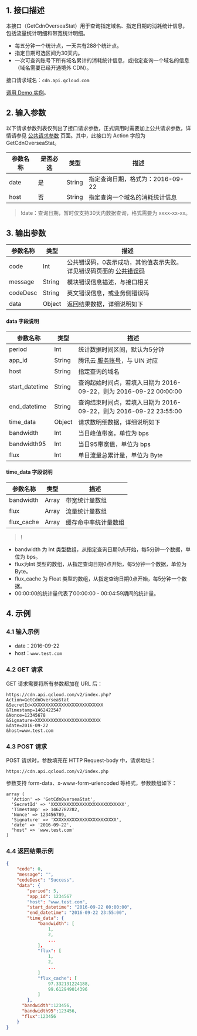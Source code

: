 ## 1. 接口描述
本接口（GetCdnOverseaStat）用于查询指定域名、指定日期的消耗统计信息，包括流量统计明细和带宽统计明细。
+ 每五分钟一个统计点，一天共有288个统计点。
+ 指定日期可选区间为30天内。
+ 一次可查询账号下所有域名累计的消耗统计信息，或指定查询一个域名的信息（域名需要已经开通境外 CDN）。

接口请求域名：`cdn.api.qcloud.com`

[调用 Demo 实例](https://cloud.tencent.com/document/product/228/1734)。

## 2. 输入参数
以下请求参数列表仅列出了接口请求参数，正式调用时需要加上公共请求参数，详情请参见 [公共请求参数](https://cloud.tencent.com/doc/api/231/4473) 页面。其中，此接口的 Action 字段为 GetCdnOverseaStat。

| 参数名称 | 是否必选 | 类型     | 描述                    |
| ---- | ---- | ------ | --------------------- |
| date | 是    | String | 指定查询日期，格式为：2016-09-22 |
| host | 否    | String | 指定查询一个域名的消耗统计信息              |

>!date：查询日期，暂时仅支持30天内数据查询，格式需要为 xxxx-xx-xx。

## 3. 输出参数

| 参数名称     | 类型     | 描述                                       |
| -------- | ------ | ---------------------------------------- |
| code     | Int    | 公共错误码，0表示成功，其他值表示失败。详见错误码页面的 [公共错误码](https://cloud.tencent.com/doc/api/231/5078#1.-.E5.85.AC.E5.85.B1.E9.94.99.E8.AF.AF.E7.A0.81) |
| message  | String | 模块错误信息描述，与接口相关                      |
| codeDesc | String | 英文错误信息，或业务侧错误码                         |
| data     | Object | 返回结果数据，详细说明如下                            |

#### data 字段说明

| 参数名称           | 类型     | 描述                                       |
| -------------- | ------ | ---------------------------------------- |
| period         | Int    | 统计数据时间区间，默认为5分钟                          |
| app_id         | String | 腾讯云 [服务账号](http://console.cloud.tencent.com/cloudAccount)，与 UIN 对应 |
| host           | String | 指定查询的域名                                  |
| start_datetime | String | 查询起始时间点，若填入日期为 2016-09-22，则为 2016-09-22 00:00:00 |
| end_datetime   | String | 查询结束时间点，若填入日期为 2016-09-22，则为 2016-09-22 23:55:00 |
| time_data      | Object | 请求数明细数据，详细说明如下                           |
| bandwidth      | Int    | 当日峰值带宽，单位为 bps                            |
| bandwidth95    | Int    | 当日95带宽值，单位为 bps                           |
| flux           | Int    | 单日流量总累计量，单位为 Byte                         |

#### time_data 字段说明

| 参数名称      | 类型    | 描述      |
| ---------- | ----- | ------- |
| bandwidth  | Array | 带宽统计量数组 |
| flux       | Array | 流量统计量数组 |
| flux_cache | Array | 缓存命中率统计量数组 |

>!
+ bandwidth 为 Int 类型数组，从指定查询日期0点开始，每5分钟一个数据，单位为 bps。
+ flux为Int 类型的数组，从指定查询日期0点开始，每5分钟一个数据，单位为 Byte。
+ flux_cache 为 Float 类型的数组，从指定查询日期0点开始，每5分钟一个数据。
+ 00:00:00的统计量代表了00:00:00 - 00:04:59期间的统计量。

## 4. 示例

### 4.1 输入示例
- date：2016-09-22
- host：`www.test.com`

### 4.2 GET 请求
GET 请求需要将所有参数都加在 URL 后：
```
https://cdn.api.qcloud.com/v2/index.php?
Action=GetCdnOverseaStat
&SecretId=XXXXXXXXXXXXXXXXXXXXXXXXXXX
&Timestamp=1462422547
&Nonce=12345678
&Signature=XXXXXXXXXXXXXXXXXXXXXXXXX
&date=2016-09-22
&host=www.test.com
```

### 4.3 POST 请求
POST 请求时，参数填充在 HTTP Request-body 中，请求地址：
```
https://cdn.api.qcloud.com/v2/index.php
```
参数支持 form-data、x-www-form-urlencoded 等格式，参数数组如下：
```
array (
  'Action' => 'GetCdnOverseaStat',
  'SecretId' => 'XXXXXXXXXXXXXXXXXXXXXXXXXXXX',
  'Timestamp' => 1462782282,
  'Nonce' => 123456789,
  'Signature' => 'XXXXXXXXXXXXXXXXXXXXXXXX',
  'date' => '2016-09-22',
  "host" => 'www.test.com'
)
```

### 4.4 返回结果示例
```json
{
    "code": 0,
    "message": "",
    "codeDesc": "Success",
    "data": {
        "period": 5,
        "app_id": 1234567
        "host": "www.test.com",
        "start_datetime": "2016-09-22 00:00:00",
        "end_datetime": "2016-09-22 23:55:00",
        "time_data": {
            "bandwidth": [
            	1,
                2,
                ...
            ]，
            "flux": [
                1,
                2,
                ...
            ]
            "flux_cache": [
                97.332131224188,
                99.612949014396
            ]
        },
      "bandwidth":123456,
      "bandwidth95":123456,
      "flux":123456
    }
}

```
